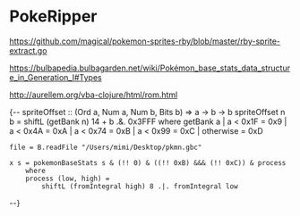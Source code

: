 # PokeRipper

https://github.com/magical/pokemon-sprites-rby/blob/master/rby-sprite-extract.go

https://bulbapedia.bulbagarden.net/wiki/Pokémon_base_stats_data_structure_in_Generation_I#Types

http://aurellem.org/vba-clojure/html/rom.html

{--
    spriteOffset :: (Ord a, Num a, Num b, Bits b) => a -> b -> b
    spriteOffset n b = shiftL (getBank n) 14 + b .&. 0x3FFF
        where 
        getBank a 
            | a < 0x1F  = 0x9
            | a < 0x4A  = 0xA
            | a < 0x74  = 0xB
            | a < 0x99  = 0xC
            | otherwise = 0xD 


    file = B.readFile "/Users/mimi/Desktop/pkmn.gbc"

    x s = pokemonBaseStats s & (!! 0) & ((!! 0xB) &&& (!! 0xC)) & process
        where 
        process (low, high) = 
            shiftL (fromIntegral high) 8 .|. fromIntegral low
--}